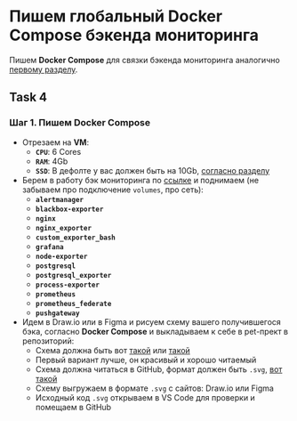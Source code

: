 # Пишем глобальный Docker Compose бэкенда мониторинга

Пишем **Docker Compose** для связки бэкенда мониторинга аналогично [первому разделу](https://github.com/lamjob1993/linux-monitoring/tree/main).

## Task 4

### Шаг 1. Пишем **Docker Compose**
- Отрезаем на **VM**:
  - **`CPU`**: 6 Cores
  - **`RAM`**: 4Gb
  - **`SSD`**: В дефолте у вас должен быть на 10Gb, [согласно разделу](https://github.com/lamjob1993/linux-monitoring/tree/main/linux_install)
- Берем в работу бэк мониторинга по [ссылке](https://github.com/lamjob1993/linux-monitoring/tree/main) и поднимаем (не забываем про подключение `volumes`, про сеть):
  - **`alertmanager`**
  - **`blackbox-exporter`**
  - **`nginx`**
  - **`nginx_exporter`**
  - **`custom_exporter_bash`**
  - **`grafana`**
  - **`node-exporter`**
  - **`postgresql`**
  - **`postgresql_exporter`**
  - **`process-exporter`**
  - **`prometheus`**
  - **`prometheus_federate`**
  - **`pushgateway`**
- Идем в Draw.io или в Figma и рисуем схему вашего получившегося бэка, согласно **Docker Compose** и выкладываем к себе в pet-прект в репозиторий:
  - Схема должна быть вот [такой](https://miro.com/app/board/uXjVIMhc1ds=/) или [такой](https://raw.githubusercontent.com/lamjob1993/linux-monitoring/fd9a2eb51245e64e09c1da8e2b77ff13d26eaadf/.files/.bucket/%D0%94%D0%B8%D0%B0%D0%B3%D1%80%D0%B0%D0%BC%D0%BC%D0%B0%20%D0%BC%D0%BE%D0%BD%D0%B8%D1%82%D0%BE%D1%80%D0%B8%D0%BD%D0%B3%D0%B0.drawio.svg)
  - Первый вариант лучше, он красивый и хорошо читаемый
  - Схема должна читаться в GitHub, формат должен быть `.svg`, [вот такой ](https://github.com/lamjob1993/linux-monitoring/blob/main/.files/.bucket/%D0%94%D0%B8%D0%B0%D0%B3%D1%80%D0%B0%D0%BC%D0%BC%D0%B0%20%D0%BC%D0%BE%D0%BD%D0%B8%D1%82%D0%BE%D1%80%D0%B8%D0%BD%D0%B3%D0%B0.drawio.svg)
  - Схему выгружаем в формате `.svg` с сайтов: Draw.io или Figma
  - Исходный код `.svg` открываем в VS Code для проверки и помещаем в GitHub

